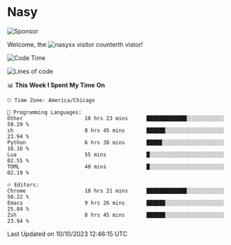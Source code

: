 # Nasy

<!--
<p align="center">
<img height="200" src="https://github-readme-stats.vercel.app/api?username=nasyxx&count_private=true&show_icons=true&theme=dracula&include_all_commits=true"/>
<img height="200" src="https://github-readme-stats.vercel.app/api/top-langs/?username=nasyxx&theme=dracula&hide=html,jupyter+notebook&count_private=true&show_icons=true"/>
</p>

  
----------------
-->

![Sponsor](https://img.shields.io/static/v1.svg?label=Sponsor&message=%E2%9D%A4&logo=GitHub&style=flat&color=pink)
 
Welcome, the ![nasyxx visitor counter](https://count.getloli.com/get/@nasyxx?theme=rule34)th vistor!
 
<!--START_SECTION:waka-->
![Code Time](http://img.shields.io/badge/Code%20Time-3%2C781%20hrs%2059%20mins-blue)

![Lines of code](https://img.shields.io/badge/From%20Hello%20World%20I%27ve%20Written-6.3%20million%20lines%20of%20code-blue)

📊 **This Week I Spent My Time On** 

```text
🕑︎ Time Zone: America/Chicago

💬 Programming Languages: 
Other                    18 hrs 23 mins      █████████████░░░░░░░░░░░░   50.29 % 
sh                       8 hrs 45 mins       ██████░░░░░░░░░░░░░░░░░░░   23.94 % 
Python                   6 hrs 38 mins       █████░░░░░░░░░░░░░░░░░░░░   18.16 % 
Lua                      55 mins             █░░░░░░░░░░░░░░░░░░░░░░░░   02.55 % 
TOML                     48 mins             █░░░░░░░░░░░░░░░░░░░░░░░░   02.19 % 

🔥 Editors: 
Chrome                   18 hrs 21 mins      █████████████░░░░░░░░░░░░   50.22 % 
Emacs                    9 hrs 26 mins       ██████░░░░░░░░░░░░░░░░░░░   25.84 % 
Zsh                      8 hrs 45 mins       ██████░░░░░░░░░░░░░░░░░░░   23.94 % 
```


 Last Updated on 10/10/2023 12:46:15 UTC
<!--END_SECTION:waka-->

<!-- ![visitors](https://visitor-badge.laobi.icu/badge?page_id=nasyxx.nasyxx) -->
